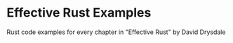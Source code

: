 # Effective Rust Examples

Rust code examples for every chapter in "Effective Rust" by David Drysdale 